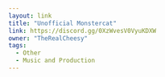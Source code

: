 ```yaml
---
layout: link
title: "Unofficial Monstercat"
link: https://discord.gg/0XzWvesV0VyuKDXW
owner: "TheRealCheesy"
tags: 
  - Other
  - Music and Production
---
```

